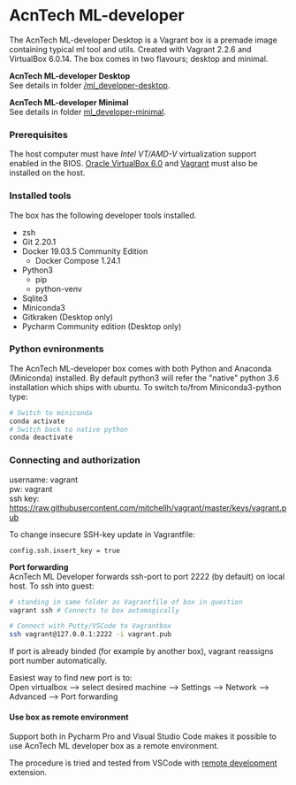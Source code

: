 # AcnTech ML-developer

The AcnTech ML-developer Desktop is a Vagrant box is a premade image containing typical ml tool and utils. Created with Vagrant 2.2.6 and VirtualBox 6.0.14. The box comes in two flavours; desktop and minimal. 

<b>AcnTech ML-developer Desktop</b>  
See details in folder [/ml_developer-desktop]([/ml_developer-desktop).

<b>AcnTech ML-developer Minimal</b>  
See details in folder [ml_developer-minimal](ml_developer-minimal).

### Prerequisites
The host computer must have _Intel VT/AMD-V_ virtualization support enabled in the BIOS.
[Oracle VirtualBox 6.0](https://www.virtualbox.org) and [Vagrant](https://www.vagrantup.com) must also be installed on the host.

### Installed tools
The box has the following developer tools installed.

* zsh
* Git 2.20.1
* Docker 19.03.5 Community Edition
  * Docker Compose 1.24.1
* Python3
  * pip
  * python-venv
* Sqlite3 
* Miniconda3
* Gitkraken (Desktop only)
* Pycharm Community edition (Desktop only)

### Python evnironments
The AcnTech ML-developer box comes with both Python and Anaconda (Miniconda) installed. By default python3 will refer the "native" python 3.6 installation which ships with ubuntu. To switch to/from Miniconda3-python type:

```bash
# Switch to miniconda
conda activate
# Switch back to native python
conda deactivate
```

### Connecting and authorization
username: vagrant  
pw: vagrant  
ssh key: https://raw.githubusercontent.com/mitchellh/vagrant/master/keys/vagrant.pub

To change insecure SSH-key update in Vagrantfile:
```
config.ssh.insert_key = true
```

<b>Port forwarding</b>  
AcnTech ML Developer forwards ssh-port to port 2222 (by default) on local host. To ssh into guest:

```bash
# standing in same folder as Vagrantfile of box in question
vagrant ssh # Connects to box automagically

# Connect with Putty/VSCode to Vagrantbox
ssh vagrant@127.0.0.1:2222 -i vagrant.pub
 ```
If port is already binded (for example by another box), vagrant reassigns port number automatically.  

Easiest way to find new port is to:  
Open virtualbox --> select desired machine --> Settings --> Network --> Advanced --> Port forwarding


#### Use box as remote environment
Support both in Pycharm Pro and Visual Studio Code makes it possible to use AcnTech ML developer box as a remote environment.

The procedure is tried and tested from VSCode with [remote development](https://marketplace.visualstudio.com/items?itemName=ms-vscode-remote.vscode-remote-extensionpack) extension. 


